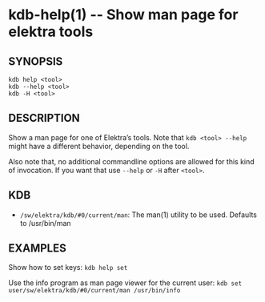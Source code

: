 # kdb-help(1) -- Show man page for elektra tools

## SYNOPSIS

    kdb help <tool>
    kdb --help <tool>
    kdb -H <tool>

## DESCRIPTION

Show a man page for one of Elektra’s tools.
Note that `kdb <tool> --help` might have a different behavior, depending on the tool.

Also note that, no additional commandline options are allowed for this kind of
invocation. If you want that use `--help` or `-H` after `<tool>`.

## KDB

- `/sw/elektra/kdb/#0/current/man`:
  The man(1) utility to be used.
  Defaults to /usr/bin/man

## EXAMPLES

Show how to set keys:
`kdb help set`

Use the info program as man page viewer for the current user:
`kdb set user/sw/elektra/kdb/#0/current/man /usr/bin/info`
